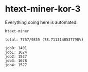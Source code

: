 # htext-miner-kor-3

Everything doing here is automated.

```
htext-miner

total: 7757/9855 (78.7113140537798%)

job0: 1401
job1: 1624
job2: 1527
job3: 1678
job4: 1527
```